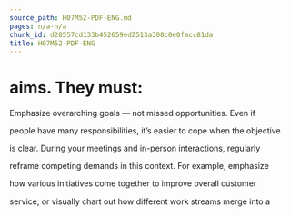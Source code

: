 ```yaml
---
source_path: H07M52-PDF-ENG.md
pages: n/a-n/a
chunk_id: d20557cd133b452659ed2513a308c0e0facc81da
title: H07M52-PDF-ENG
---
```

# aims. They must:

Emphasize overarching goals — not missed opportunities. Even if

people have many responsibilities, it’s easier to cope when the objective

is clear. During your meetings and in-person interactions, regularly

reframe competing demands in this context. For example, emphasize

how various initiatives come together to improve overall customer

service, or visually chart out how diﬀerent work streams merge into a
